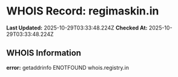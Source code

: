 # WHOIS Record: regimaskin.in

**Last Updated:** 2025-10-29T03:33:48.224Z
**Checked At:** 2025-10-29T03:33:48.224Z

## WHOIS Information

**error:** getaddrinfo ENOTFOUND whois.registry.in


